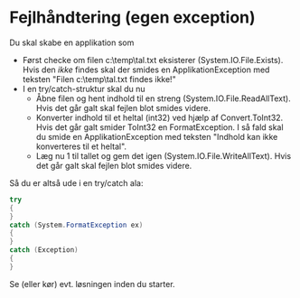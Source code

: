 ﻿# Fejlhåndtering (egen exception)

Du skal skabe en applikation som 

* Først checke om filen c:\temp\tal.txt eksisterer (System.IO.File.Exists). Hvis den _ikke_ findes 
skal der smides en ApplikationException med teksten "Filen c:\temp\tal.txt findes ikke!"
* I en try/catch-struktur skal du nu
  * Åbne filen og hent indhold til en streng (System.IO.File.ReadAllText). Hvis det går galt skal fejlen blot smides videre.
  * Konverter indhold til et heltal (int32) ved hjælp af Convert.ToInt32. Hvis det går
galt smider ToInt32 en FormatException. I så fald skal du smide en ApplikationException med teksten "Indhold kan ikke konverteres til et heltal".
  * Læg nu 1 til tallet og gem det igen (System.IO.File.WriteAllText). Hvis det går galt skal fejlen blot smides videre.

Så du er altså ude i en try/catch ala:

```csharp
try
{
}
catch (System.FormatException ex)
{
}
catch (Exception)
{
}
```

Se (eller kør) evt. løsningen inden du starter.